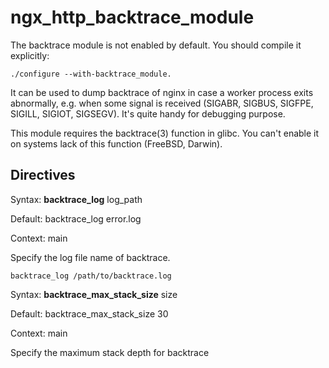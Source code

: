 # ngx_http_backtrace_module

The backtrace module is not enabled by default. You should compile it explicitly:

```
./configure --with-backtrace_module.
```

It can be used to dump backtrace of nginx in case a worker process exits abnormally, e.g. when some signal is received (SIGABR, SIGBUS, SIGFPE, SIGILL, SIGIOT, SIGSEGV). It's quite handy for debugging purpose.

This module requires the backtrace(3) function in glibc. You can't enable it on systems lack of this function (FreeBSD, Darwin).

## Directives

Syntax: **backtrace_log** log_path

Default: backtrace_log error.log

Context: main

Specify the log file name of backtrace.

```
backtrace_log /path/to/backtrace.log
```

Syntax: **backtrace_max_stack_size** size

Default: backtrace_max_stack_size 30

Context: main

Specify the maximum stack depth for backtrace

